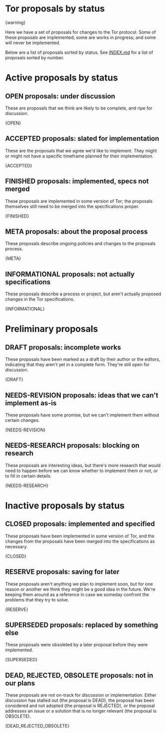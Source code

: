# Tor proposals by status

{warning}

<!-- If you want to make changes here, make sure to edit the -->
<!-- README_template.md file.  The README.md file is generated by the -->
<!-- reindex.py script. -->

Here we have a set of proposals for changes to the Tor protocol.  Some
of these proposals are implemented; some are works in progress; and some
will never be implemented.

Below are a list of proposals sorted by status.  See
[INDEX.md](/proposals/INDEX.md) for a list of proposals sorted by number.

# Active proposals by status

## OPEN proposals: under discussion

These are proposals that we think are likely to be complete, and ripe
for discussion.

{OPEN}

## ACCEPTED proposals: slated for implementation

These are the proposals that we agree we'd like to implement.  They
might or might not have a specific timeframe planned for their
implementation.

{ACCEPTED}

## FINISHED proposals: implemented, specs not merged

These proposals are implemented in some version of Tor; the proposals
themselves still need to be merged into the specifications proper.

{FINISHED}

## META proposals: about the proposal process

These proposals describe ongoing policies and changes to the proposals
process.

{META}

## INFORMATIONAL proposals: not actually specifications

These proposals describe a process or project, but aren't actually
proposed changes in the Tor specifications.

{INFORMATIONAL}

# Preliminary proposals

## DRAFT proposals: incomplete works

These proposals have been marked as a draft by their author or the editors,
indicating that they aren't yet in a complete form.  They're still open for
discussion.

{DRAFT}

## NEEDS-REVISION proposals: ideas that we can't implement as-is

These proposals have some promise, but we can't implement them without
certain changes.

{NEEDS-REVISION}

## NEEDS-RESEARCH proposals: blocking on research

These proposals are interesting ideas, but there's more research that would
need to happen before we can know whether to implement them or not, or to
fill in certain details.

{NEEDS-RESEARCH}

# Inactive proposals by status

## CLOSED proposals: implemented and specified

These proposals have been implemented in some version of Tor, and the
changes from the proposals have been merged into the specifications as
necessary.

{CLOSED}

## RESERVE proposals: saving for later

These proposals aren't anything we plan to implement soon, but for one
reason or another we think they might be a good idea in the
future. We're keeping them around as a reference in case we someday
confront the problems that they try to solve.

{RESERVE}

## SUPERSEDED proposals: replaced by something else

These proposals were obsoleted by a later proposal before they were
implemented.

{SUPERSEDED}

## DEAD, REJECTED, OBSOLETE proposals: not in our plans

These proposals are not on-track for discussion or
implementation. Either discussion has stalled out (the proposal is
DEAD), the proposal has been considered and not adopted (the proposal is
REJECTED), or the proposal addresses an issue or a solution that is no
longer relevant (the proposal is OBSOLETE).

{DEAD_REJECTED_OBSOLETE}



